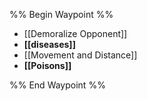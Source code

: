 %% Begin Waypoint %%
- [[Demoralize Opponent]]
- **[[diseases]]**
- [[Movement and Distance]]
- **[[Poisons]]**

%% End Waypoint %%